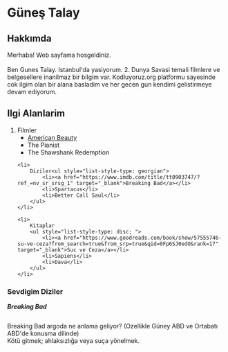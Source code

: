 
<h1>Güneş Talay</h1>
<h2>Hakkımda</h2>
<p>Merhaba! Web sayfama hosgeldiniz.
    <br>
    <br>
    Ben Gunes Talay. Istanbul'da yasiyorum. 2. Dunya Savasi temali filmlere ve belgesellere inanilmaz bir bilgim var. Kodluyoruz.org platformu sayesinde cok ilgim olan bir alana basladim ve her gecen gun kendimi gelistirmeye devam ediyorum. 
</p>
<h2>Ilgi Alanlarim</h2>
<ol>
    <li>
        Filmler
        <ul style="list-style-type:square">
            <li><a href="https://www.imdb.com/title/tt0169547/" target="_blank">American Beauty</a></li>
            <li>The Pianist</li>
            <li>The Shawshank Redemption</li>
        </ul>
    </li>

    <li>
        Diziler<ul style="list-style-type: georgian">
            <li><a href="https://www.imdb.com/title/tt0903747/?ref_=nv_sr_srsg_1" target="_blank">Breaking Bad</a></li>
            <li>Spartacus</li>
            <li>Better Call Saul</li>
        </ul>
    </li>

    <li>
        Kitaplar
        <ul style="list-style-type: disc; ">
            <li><a href="https://www.goodreads.com/book/show/57555746-su-ve-ceza?from_search=true&from_srp=true&qid=0Fp6SJ0edO&rank=17" target="_blank">Suc ve Ceza</a></li>
            <li>Sapiens</li>
            <li>Dava</li>
        </ul>
    </li>
</ol>

<h3>Sevdigim Diziler</h3>
<p><strong><em>Breaking Bad</em></strong></p>

<a href="https://www.imdb.com/title/tt0903747/?ref_=nv_sr_srsg_1" target="_blank">
    <img src="https://m.media-amazon.com/images/M/MV5BMTU4NzU3ODY2OF5BMl5BanBnXkFtZTgwODg2MDU5NTM@._V1_UY100_CR39,0,100,100_AL_.jpg" alt="">
</a>
<p>Breaking Bad argoda ne anlama geliyor?
    (Ozellikle Güney ABD ve Ortabatı ABD'de konusma dilinde) 
    <br>
    Kötü gitmek; ahlaksızlığa veya suça yönelmek.</p>